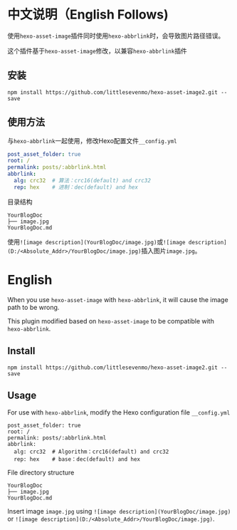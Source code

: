# 中文说明（English Follows)

使用`hexo-asset-image`插件同时使用`hexo-abbrlink`时，会导致图片路径错误。

这个插件基于`hexo-asset-image`修改，以兼容`hexo-abbrlink`插件

## 安装

```shell
npm install https://github.com/littlesevenmo/hexo-asset-image2.git --save
```

## 使用方法

与`hexo-abbrlink`一起使用，修改Hexo配置文件`__config.yml`

```yaml
post_asset_folder: true
root: /
permalink: posts/:abbrlink.html
abbrlink:
  alg: crc32  # 算法：crc16(default) and crc32
  rep: hex    # 进制：dec(default) and hex
```

目录结构

```shell
YourBlogDoc
├── image.jpg
YourBlogDoc.md
```

使用`![image description](YourBlogDoc/image.jpg)`或`![image description](D:/<Absolute_Addr>/YourBlogDoc/image.jpg)`插入图片`image.jpg`。

# English

When you use `hexo-asset-image` with `hexo-abbrlink`,  it will cause the image path to be wrong.

This plugin modified based on `hexo-asset-image` to be compatible with `hexo-abbrlink`.

## Install

```shell
npm install https://github.com/littlesevenmo/hexo-asset-image2.git --save
```

## Usage

For use with `hexo-abbrlink`, modify the Hexo configuration file `__config.yml`

```
post_asset_folder: true
root: /
permalink: posts/:abbrlink.html
abbrlink:
  alg: crc32  # Algorithm：crc16(default) and crc32
  rep: hex    # base：dec(default) and hex
```

File directory structure

```shell
YourBlogDoc
├── image.jpg
YourBlogDoc.md
```

Insert image `image.jpg` using `![image description](YourBlogDoc/image.jpg)` or `![image description](D:/<Absolute_Addr>/YourBlogDoc/image.jpg)`.
